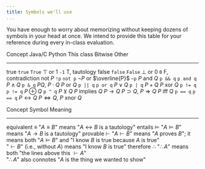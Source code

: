 ```yaml
---
title: Symbols we'll use
...
```


You have enough to worry about memorizing without keeping dozens of symbols in your head at once. We intend to provide this table for your reference during every in-class evaluation.

Concept          Java/C      Python      This class                      Bitwise    Other
--------        --------    --------    ---------------------------     ---------   ------
true            `true`      `True`      $\top$ or $1$                   `-1`        T, tautology
false           `false`     `False`     $\bot$ or $0$                   `0`         F, contradiction
not $P$         `!p`        `not p`     $\lnot P$ or $\overline{P}$     `~p`
$P$ and $Q$     `p && q`    `p and q`   $P \land Q$                     `p & q`     $P Q$, $P \cdot Q$
$P$ or $Q$      `p || q`    `p or q`    $P \lor Q$                      `p | q`     $P + Q$
$P$ xor $Q$     `p != q`    `p != q`    $P \oplus Q$                    `p ^ q`     $P ⊻ Q$
$P$ implies $Q$                         $P \rightarrow Q$                           $P \supset Q$, $P \Rightarrow Q$
$P$ iff $Q$     `p == q`    `p == q`    $P \leftrightarrow Q$                       $P \Leftrightarrow Q$, $P$ xnor $Q$

Concept          Symbol         Meaning
--------        --------        --------------
equivalent      $\equiv$        "$A \equiv B$" means "$A \leftrightarrow B$ is a tautology"
entails         $\vDash$        "$A \vDash B$" means "$A \rightarrow B$ is a tautology"
provable        $\vdash$        "$A \vdash B$" means "$A$ proves $B$"; it means both "$A \vDash B$" and "I know $B$ is true because $A$ is true"<br/>"$\vdash B$" (i.e., without $A$) means "I know $B$ is true"
therefore       $\therefore$    "$\therefore A$" means both "the lines above this $\vdash A$"<br/>"$\therefore A$" also connotes "$A$ is the thing we wanted to show"
